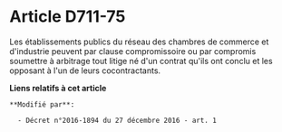 # Article D711-75

Les établissements publics du réseau des chambres de commerce et d'industrie peuvent par clause compromissoire ou par
compromis soumettre à arbitrage tout litige né d'un contrat qu'ils ont conclu et les opposant à l'un de leurs cocontractants.

**Liens relatifs à cet article**

	**Modifié par**:

	  - Décret n°2016-1894 du 27 décembre 2016 - art. 1
